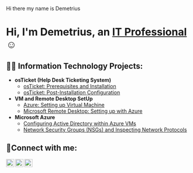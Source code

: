 Hi there my name is Demetrius
<h1>Hi, I'm Demetrius, an <a href="https://linkedin.com/in/Demetrius">IT Professional</a>☺</h1>

<h2>👨‍💻 Information Technology Projects:</h2>

- <b>osTicket (Help Desk Ticketing System)</b>
  - [osTicket: Prerequisites and Installation](https://github.com/demetrius28/osticket-prereqs)
  - [osTicket: Post-Installation Configuration](https://github.com/demetrius28/post-install-config)
 - <b>VM and Remote Desktop SetUp </b>
   - [Azure: Setting up Virtual Machine](https://github.com/demetrius28/VM-and-Desktop-Setup)
   - [Microsoft Remote Desktop: Setting up with Azure](https://github.com/demetrius28/post-install-config)
- <b>Microsoft Azure</b>
  - [Configuring Active Directory within Azure VMs](https://github.com/demetrius28/configure-ad)
  - [Network Security Groups (NSGs) and Inspecting Network Protocols](https://github.com/demetrius28/azure-network-protocols)

<h2>🤳Connect with me:</h2>

[<img align="left" alt="Josh | Twitter" width="22px" src="https://cdn.jsdelivr.net/npm/simple-icons@v3/icons/twitter.svg" />][twitter]
[<img align="left" alt="Josh | LinkedIn" width="22px" src="https://cdn.jsdelivr.net/npm/simple-icons@v3/icons/linkedin.svg" />][linkedin]
[<img align="left" alt="Josh | Instagram" width="22px" src="https://cdn.jsdelivr.net/npm/simple-icons@v3/icons/instagram.svg" />][instagram]

[twitter]: https://twitter.com/Josh
[instagram]: https://www.instagram.com/Josh
[linkedin]: https://linkedin.com/in/Demetrius
